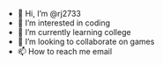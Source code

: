 - 👋 Hi, I’m @rj2733
- 👀 I’m interested in coding
- 🌱 I’m currently learning college
- 💞️ I’m looking to collaborate on games
- 📫 How to reach me email

<!---
rj2733/rj2733 is a ✨ special ✨ repository because its `README.md` (this file) appears on your GitHub profile.
You can click the Preview link to take a look at your changes.
--->
